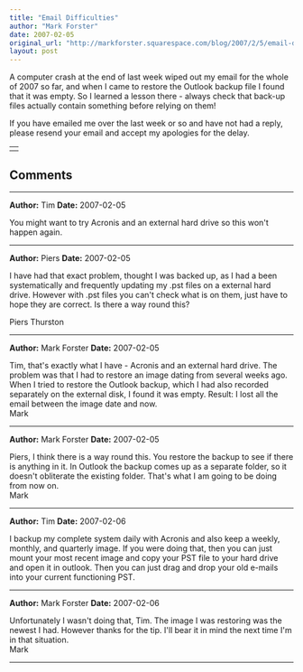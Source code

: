 ```yaml
---
title: "Email Difficulties"
author: "Mark Forster"
date: 2007-02-05
original_url: "http://markforster.squarespace.com/blog/2007/2/5/email-difficulties.html"
layout: post
---
```


A computer crash at the end of last week wiped out my email for the whole of 2007 so far, and when I came to restore the Outlook backup file I found that it was empty. So I learned a lesson there - always check that back-up files actually contain something before relying on them!

If you have emailed me over the last week or so and have not had a reply, please resend your email and accept my apologies for the delay.

|  |
| --- |
|  |


## Comments

---

**Author:** Tim
**Date:** 2007-02-05

You might want to try Acronis and an external hard drive so this won't happen again.

---

**Author:** Piers
**Date:** 2007-02-05

I have had that exact problem, thought I was backed up, as I had a been systematically and frequently updating my .pst files on a external hard drive. However with .pst files you can't check what is on them, just have to hope they are correct. Is there a way round this?  
  
Piers Thurston

---

**Author:** Mark Forster
**Date:** 2007-02-05

Tim, that's exactly what I have - Acronis and an external hard drive. The problem was that I had to restore an image dating from several weeks ago. When I tried to restore the Outlook backup, which I had also recorded separately on the external disk, I found it was empty. Result: I lost all the email between the image date and now.  
Mark

---

**Author:** Mark Forster
**Date:** 2007-02-05

Piers, I think there is a way round this. You restore the backup to see if there is anything in it. In Outlook the backup comes up as a separate folder, so it doesn't obliterate the existing folder. That's what I am going to be doing from now on.  
Mark

---

**Author:** Tim
**Date:** 2007-02-06

I backup my complete system daily with Acronis and also keep a weekly, monthly, and quarterly image. If you were doing that, then you can just mount your most recent image and copy your PST file to your hard drive and open it in outlook. Then you can just drag and drop your old e-mails into your current functioning PST.

---

**Author:** Mark Forster
**Date:** 2007-02-06

Unfortunately I wasn't doing that, Tim. The image I was restoring was the newest I had. However thanks for the tip. I'll bear it in mind the next time I'm in that situation.  
Mark

---
